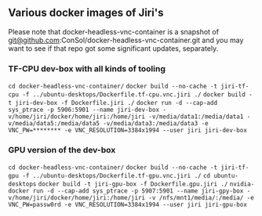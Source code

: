 
## Various docker images of Jiri's

Please note that docker-headless-vnc-container is a snapshot of git@github.com:ConSol/docker-headless-vnc-container.git 
and you may want to see if that repo got some significant updates, separately.

### TF-CPU dev-box with all kinds of tooling
`cd docker-headless-vnc-container/`
`docker build --no-cache -t jiri-tf-cpu -f ../ubuntu-desktops/Dockerfile.tf-cpu.vnc.jiri ./`
`docker build -t jiri-dev-box -f Dockerfile.jiri ./`
`docker run -d --cap-add sys_ptrace -p 5906:5901 --name jiri-dev-box -v/home/jiri/docker/home/jiri:/home/jiri -v/media/data1:/media/data1 -v/media/data5:/media/data5 -v/media/data3:/media/data3 -e VNC_PW=******** -e VNC_RESOLUTION=3384x1994 --user jiri jiri-dev-box`

### GPU version of the dev-box
`cd docker-headless-vnc-container/`
`docker build --no-cache -t jiri-tf-gpu -f ../ubuntu-desktops/Dockerfile.tf-gpu.vnc.jiri ./`
`cd ubuntu-desktops`
`docker build -t jiri-gpu-box -f Dockerfile.gpu.jiri ./`
`nvidia-docker run -d --cap-add sys_ptrace -p 5907:5901 --name jiri-gpy-box -v/home/jiri/docker/home/jiri:/home/jiri -v /nfs/mnt1/media/:/media/ -e VNC_PW=passw0rd -e VNC_RESOLUTION=3384x1994 --user jiri jiri-gpu-box`
